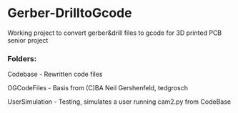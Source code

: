 # Gerber-DrilltoGcode
Working project to convert gerber&amp;drill files to gcode for 3D printed PCB senior project

### Folders:
Codebase
    - Rewritten code files

OGCodeFiles
    - Basis from (C)BA Neil Gershenfeld, tedgrosch

UserSimulation
    - Testing, simulates a user running cam2.py from CodeBase